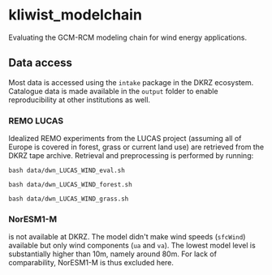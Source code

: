 # kliwist_modelchain
Evaluating the GCM-RCM modeling chain for wind energy applications.



##  Data access

Most data is accessed using the `intake` package in the DKRZ ecosystem. Catalogue data is made available in the `output` folder to enable reproducibility at other institutions as well. 

### REMO LUCAS

Idealized REMO experiments from the LUCAS project (assuming all of Europe is covered in forest, grass or current land use) are retrieved from the DKRZ tape archive. 
Retrieval and preprocessing is performed by running:

`bash data/dwn_LUCAS_WIND_eval.sh`

`bash data/dwn_LUCAS_WIND_forest.sh`

`bash data/dwn_LUCAS_WIND_grass.sh`

### NorESM1-M

is not available at DKRZ. 
The model didn't make wind speeds (`sfcWind`) available but only wind components (`ua` and `va`). 
The lowest model level is substantially higher than 10m, namely around 80m. 
For lack of comparability, NorESM1-M is thus excluded here. 
